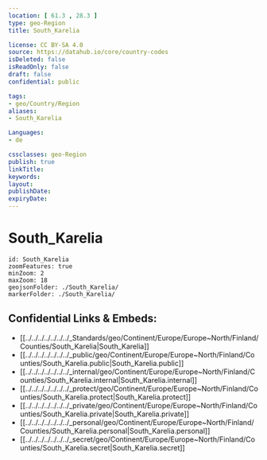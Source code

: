 ```yaml
---
location: [ 61.3 , 28.3 ] 
type: geo-Region
title: South_Karelia

license: CC BY-SA 4.0
source: https://datahub.io/core/country-codes
isDeleted: false
isReadOnly: false
draft: false
confidential: public

tags:
- geo/Country/Region
aliases:
- South_Karelia

Languages:
- de

cssclasses: geo-Region
publish: true
linkTitle: 
keywords: 
layout: 
publishDate: 
expiryDate: 
---
```


# South_Karelia

```leaflet
id: South_Karelia
zoomFeatures: true 
minZoom: 2 
maxZoom: 18
geojsonFolder: ./South_Karelia/
markerFolder: ./South_Karelia/
```


## Confidential Links & Embeds: 
- [[../../../../../../../_Standards/geo/Continent/Europe/Europe~North/Finland/Counties/South_Karelia|South_Karelia]] 
- [[../../../../../../../_public/geo/Continent/Europe/Europe~North/Finland/Counties/South_Karelia.public|South_Karelia.public]] 
- [[../../../../../../../_internal/geo/Continent/Europe/Europe~North/Finland/Counties/South_Karelia.internal|South_Karelia.internal]] 
- [[../../../../../../../_protect/geo/Continent/Europe/Europe~North/Finland/Counties/South_Karelia.protect|South_Karelia.protect]] 
- [[../../../../../../../_private/geo/Continent/Europe/Europe~North/Finland/Counties/South_Karelia.private|South_Karelia.private]] 
- [[../../../../../../../_personal/geo/Continent/Europe/Europe~North/Finland/Counties/South_Karelia.personal|South_Karelia.personal]] 
- [[../../../../../../../_secret/geo/Continent/Europe/Europe~North/Finland/Counties/South_Karelia.secret|South_Karelia.secret]] 

